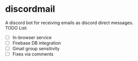 # discordmail
A discord bot for receiving emails as discord direct messages. <br>
TODO List: <br>
- [ ] In-browser service <br>
- [ ] Firebase DB integration <br>
- [ ] Gmail group sensitivity <br>
- [ ] Fixes via comments
